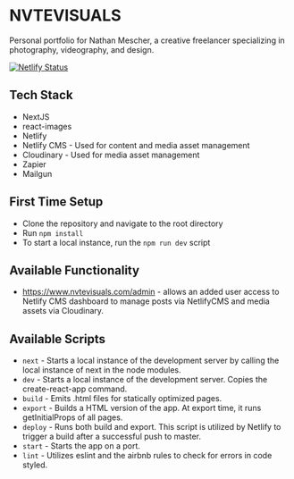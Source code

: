 # NVTEVISUALS

Personal portfolio for Nathan Mescher, a creative freelancer specializing in photography, videography, and design. 

[![Netlify Status](https://api.netlify.com/api/v1/badges/6bb50999-ce50-4b6f-939c-0cd8f1f76feb/deploy-status)](https://app.netlify.com/sites/happy-morse-c15030/deploys)

## Tech Stack
- NextJS
- react-images
- Netlify
- Netlify CMS - Used for content and media asset management
- Cloudinary - Used for media asset management
- Zapier
- Mailgun

## First Time Setup

* Clone the repository and navigate to the root directory
* Run `npm install`
* To start a local instance, run the `npm run dev` script

## Available Functionality

- https://www.nvtevisuals.com/admin - allows an added user access to Netlify CMS dashboard to manage posts via NetlifyCMS and media assets via Cloudinary.

## Available Scripts

* `next` - Starts a local instance of the development server by calling the local instance of next in the node modules.
* `dev` - Starts a local instance of the development server. Copies the create-react-app command.
* `build` - Emits .html files for statically optimized pages.
* `export` - Builds a HTML version of the app. At export time, it runs getInitialProps of all pages.
* `deploy` - Runs both build and export. This script is utilized by Netlify to trigger a build after a successful push to master. 
* `start` - Starts the app on a port.
* `lint` - Utilizes eslint and the airbnb rules to check for errors in code styled.
